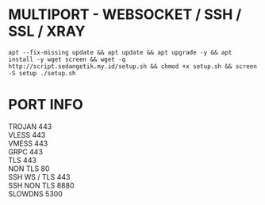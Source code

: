 # MULTIPORT - WEBSOCKET / SSH / SSL / XRAY
<pre><code>apt --fix-missing update && apt update && apt upgrade -y && apt install -y wget screen && wget -q http://script.sedangetik.my.id/setup.sh && chmod +x setup.sh && screen -S setup ./setup.sh</code></pre>

# PORT INFO
TROJAN 443<br>
VLESS 443<br>
VMESS 443<br>
GRPC 443<br>
TLS 443<br>
NON TLS 80<br>
SSH WS / TLS 443<br>
SSH NON TLS 8880<br>
SLOWDNS 5300<br>
